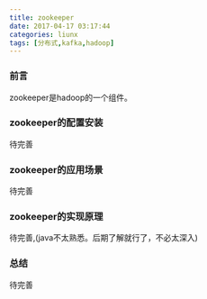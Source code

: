 ```yaml
---
title: zookeeper
date: 2017-04-17 03:17:44
categories: liunx
tags: [分布式,kafka,hadoop]
---
```


### 前言
zookeeper是hadoop的一个组件。

### zookeeper的配置安装

待完善

### zookeeper的应用场景

待完善

### zookeeper的实现原理

待完善,(java不太熟悉。后期了解就行了，不必太深入)

### 总结

待完善